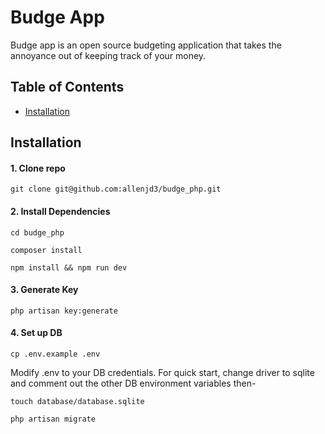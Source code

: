 # Budge App

Budge app is an open source budgeting application that takes the annoyance out of keeping track of your money. 

## Table of Contents

- [Installation](#installation)

## Installation

#### 1. Clone repo

```
git clone git@github.com:allenjd3/budge_php.git
```
#### 2. Install Dependencies

```
cd budge_php

composer install

npm install && npm run dev
```

#### 3. Generate Key

```
php artisan key:generate
```

#### 4. Set up DB

```
cp .env.example .env
```

Modify .env to your DB credentials. For quick start, change driver to sqlite and comment out the other DB environment variables then-

```
touch database/database.sqlite

php artisan migrate
```



